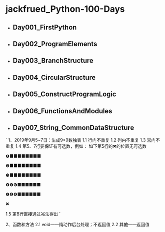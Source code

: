 # **jackfrued_Python-100-Days**

* ## Day001_FirstPython
* ## Day002_ProgramElements
* ## Day003_BranchStructure
* ## Day004_CircularStructure
* ## Day005_ConstructProgramLogic
* ## Day006_FunctionsAndModules
* ## Day007_String_CommonDataStructure
`
1、2019年9月5~7日：生成9*9数独表
1.1 行内不重复
1.2 列内不重复
1.3 宫内不重复
1.4 第5、7行要保证有可选数，例如：
如下第5行的✖的位置无可选数

❶■■■■■■■■

❷■■■■■■■■

❸■■■■■■■■

❹❺❻■■■■■■

❼❽❾■■■■■■

✖

1.5 第8行直接通过减法得出
`

2、函数和方法
2.1 void——纯动作后台处理；不返回值
2.2 其他——返回值
